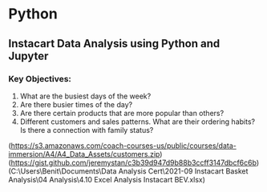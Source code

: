 # Python
## Instacart Data Analysis using Python and Jupyter
### Key Objectives:
1. What are the busiest days of the week?
2. Are there busier times of the day?
3. Are there certain products that are more popular than others?
4. Different customers and sales patterns. What are their ordering habits? Is there a connection with family status?

(https://s3.amazonaws.com/coach-courses-us/public/courses/data-immersion/A4/A4_Data_Assets/customers.zip)
(https://gist.github.com/jeremystan/c3b39d947d9b88b3ccff3147dbcf6c6b)
(C:\Users\Benit\Documents\Data Analysis Cert\2021-09 Instacart Basket Analysis\04 Analysis\4.10 Excel Analysis Instacart BEV.xlsx)
